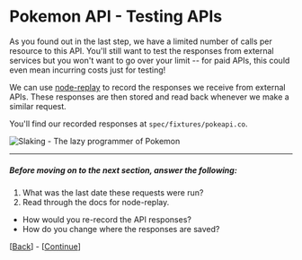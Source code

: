 # Pokemon API - Testing APIs

As you found out in the last step, we have a limited number of calls per resource to this API. You'll still want to test the responses from external services but you won't want to go over your limit -- for paid APIs, this could even mean incurring costs just for testing!

We can use [node-replay](https://github.com/assaf/node-replay) to record the responses we receive from external APIs. These responses are then stored and read back whenever we make a similar request.

You'll find our recorded responses at `spec/fixtures/pokeapi.co`.

![Slaking - The lazy programmer of Pokemon](http://pokeapi.co/media/img/289.png)

* * *

##### Before moving on to the next section, answer the following:

1. What was the last date these requests were run?
1. Read through the docs for node-replay.
  * How would you re-record the API responses?
  * How do you change where the responses are saved?

[[Back](step-0.md)] - [[Continue](step-2.md)]